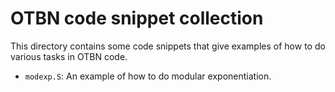 # OTBN code snippet collection

This directory contains some code snippets that give examples of how
to do various tasks in OTBN code.

  - `modexp.S`: An example of how to do modular exponentiation.
